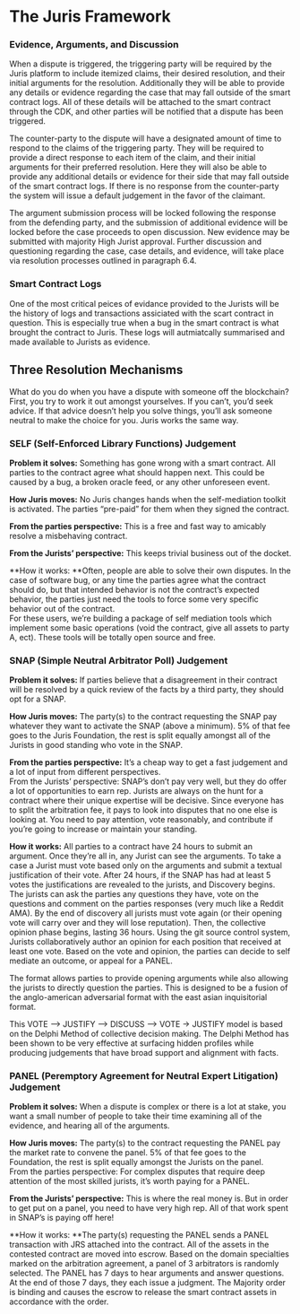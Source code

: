 # The Juris Framework

### Evidence, Arguments, and Discussion

When a dispute is triggered, the triggering party will be required by the Juris platform to include itemized claims, their desired resolution, and their initial arguments for the resolution. Additionally they will be able to provide any details or evidence regarding the case that may fall outside of the smart contract logs. All of these details will be attached to the smart contract through the CDK, and other parties will be notified that a dispute has been triggered.

The counter-party to the dispute will have a designated amount of time to respond to the claims of the triggering party. They will be required to provide a direct response to each item of the claim, and their initial arguments for their preferred resolution. Here they will also be able to provide any additional details or evidence for their side that may fall outside of the smart contract logs. If there is no response from the counter-party the system will issue a default judgement in the favor of the claimant.

The argument submission process will be locked following the response from the defending party, and the submission of additional evidence will be locked before the case proceeds to open discussion. New evidence may be submitted with majority High Jurist approval. Further discussion and questioning regarding the case, case details, and evidence, will take place via resolution processes outlined in paragraph 6.4.

### Smart Contract Logs

One of the most critical peices of evidance provided to the Jurists will be the history of logs and transactions assiciated with the scart contract in question. This is especially true when a bug in the smart contract is what brought the contract to Juris. These logs will autmiatcally summarised and made available to Jurists as evidence.

## Three Resolution Mechanisms

What do you do when you have a dispute with someone off the blockchain? First, you try to work it out amongst yourselves. If you can’t, you’d seek advice. If that advice doesn’t help you solve things, you’ll ask someone neutral to make the choice for you. Juris works the same way.

### SELF \(Self-Enforced Library Functions\) Judgement

**Problem it solves:** Something has gone wrong with a smart contract. All parties to the contract agree what should happen next. This could be caused by a bug, a broken oracle feed, or any other unforeseen event.

  
**How Juris moves:** No Juris changes hands when the self-mediation toolkit is activated. The parties “pre-paid” for them when they signed the contract.

  
**From the parties perspective:** This is a free and fast way to amicably resolve a misbehaving contract.

  
**From the Jurists’ perspective:** This keeps trivial business out of the docket.

  
**How it works: **Often, people are able to solve their own disputes. In the case of software bug, or any time the parties agree what the contract should do, but that intended behavior is not the contract’s expected behavior, the parties just need the tools to force some very specific behavior out of the contract.  
For these users, we’re building a package of self mediation tools which implement some basic operations \(void the contract, give all assets to party A, ect\). These tools will be totally open source and free.

### SNAP \(Simple Neutral Arbitrator Poll\) Judgement

**Problem it solves:** If parties believe that a disagreement in their contract will be resolved by a quick review of the facts by a third party, they should opt for a SNAP.

  
**How Juris moves:** The party\(s\) to the contract requesting the SNAP pay whatever they want to activate the SNAP \(above a minimum\). 5% of that fee goes to the Juris Foundation, the rest is split equally amongst all of the Jurists in good standing who vote in the SNAP.

  
**From the parties perspective:** It’s a cheap way to get a fast judgement and a lot of input from different perspectives.  
From the Jurists’ perspective: SNAP’s don’t pay very well, but they do offer a lot of opportunities to earn rep. Jurists are always on the hunt for a contract where their unique expertise will be decisive. Since everyone has to split the arbitration fee, it pays to look into disputes that no one else is looking at. You need to pay attention, vote reasonably, and contribute if you’re going to increase or maintain your standing.

  
**How it works:** All parties to a contract have 24 hours to submit an argument. Once they’re all in, any Jurist can see the arguments. To take a case a Jurist must vote based only on the arguments and submit a textual justification of their vote. After 24 hours, if the SNAP has had at least 5 votes the justifications are revealed to the jurists, and Discovery begins. The jurists can ask the parties any questions they have, vote on the questions and comment on the parties responses \(very much like a Reddit AMA\). By the end of discovery all jurists must vote again \(or their opening vote will carry over and they will lose reputation\). Then, the collective opinion phase begins, lasting 36 hours. Using the git source control system, Jurists collaboratively author an opinion for each position that received at least one vote. Based on the vote and opinion, the parties can decide to self mediate an outcome, or appeal for a PANEL.

The format allows parties to provide opening arguments while also allowing the jurists to directly question the parties. This is designed to be a fusion of the anglo-american adversarial format with the east asian inquisitorial format.

This VOTE --&gt; JUSTIFY --&gt; DISCUSS --&gt; VOTE → JUSTIFY model is based on the Delphi Method of collective decision making. The Delphi Method has been shown to be very effective at surfacing hidden profiles while producing judgements that have broad support and alignment with facts.

### PANEL \(Peremptory Agreement for Neutral Expert Litigation\) Judgement

**Problem it solves:** When a dispute is complex or there is a lot at stake, you want a small number of people to take their time examining all of the evidence, and hearing all of the arguments.

  
**How Juris moves:** The party\(s\) to the contract requesting the PANEL pay the market rate to convene the panel. 5% of that fee goes to the Foundation,  the rest is split equally amongst the Jurists on the panel.  
From the parties perspective: For complex disputes that require deep attention of the most skilled jurists, it’s worth paying for a PANEL.

  
**From the Jurists’ perspective:** This is where the real money is. But in order to get put on a panel, you need to have very high rep. All of that work spent in SNAP’s is paying off here!

  
**How it works: **The party\(s\) requesting the PANEL sends a PANEL transaction with JRS attached into the contract. All of the assets in the contested contract are moved into escrow. Based on the domain specialties marked on the arbitration agreement, a panel of 3 arbitrators is randomly selected. The PANEL has 7 days to hear arguments and answer questions. At the end of those 7 days, they each issue a judgment. The Majority order is binding and causes the escrow to release the smart contract assets in accordance with the order.

